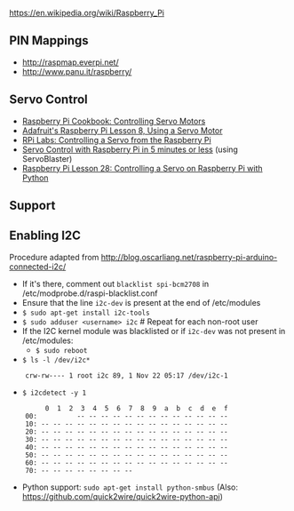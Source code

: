 https://en.wikipedia.org/wiki/Raspberry_Pi

PIN Mappings
------------

* http://raspmap.everpi.net/
* http://www.panu.it/raspberry/

Servo Control
-------------

* [Raspberry Pi Cookbook: Controlling Servo Motors](http://razzpisampler.oreilly.com/ch05.html)
* [Adafruit's Raspberry Pi Lesson 8, Using a Servo Motor](https://learn.adafruit.com/downloads/pdf/adafruits-raspberry-pi-lesson-8-using-a-servo-motor.pdf)
* [RPi Labs: Controlling a Servo from the Raspberry Pi](http://rpi.science.uoit.ca/lab/servo/)
* [Servo Control with Raspberry Pi in 5 minutes or less](http://cihatkeser.com/servo-control-with-raspberry-pi-in-5-minutes-or-less/) (using ServoBlaster)
* [Raspberry Pi Lesson 28: Controlling a Servo on Raspberry Pi with Python](http://www.toptechboy.com/raspberry-pi/raspberry-pi-lesson-28-controlling-a-servo-on-raspberry-pi-with-python/)

Support
-------

Enabling I2C
------------
Procedure adapted from http://blog.oscarliang.net/raspberry-pi-arduino-connected-i2c/
* If it's there, comment out `blacklist spi-bcm2708` in /etc/modprobe.d/raspi-blacklist.conf
* Ensure that the line `i2c-dev` is present at the end of /etc/modules
* `$ sudo apt-get install i2c-tools`
* `$ sudo adduser <username> i2c` # Repeat for each non-root user
* If the I2C kernel module was blacklisted or if `i2c-dev` was not present in /etc/modules:
  * `$ sudo reboot`
* `$ ls -l /dev/i2c*`

```
    crw-rw---- 1 root i2c 89, 1 Nov 22 05:17 /dev/i2c-1
```

* `$ i2cdetect -y 1`

```
         0  1  2  3  4  5  6  7  8  9  a  b  c  d  e  f
    00:          -- -- -- -- -- -- -- -- -- -- -- -- -- 
    10: -- -- -- -- -- -- -- -- -- -- -- -- -- -- -- -- 
    20: -- -- -- -- -- -- -- -- -- -- -- -- -- -- -- -- 
    30: -- -- -- -- -- -- -- -- -- -- -- -- -- -- -- -- 
    40: -- -- -- -- -- -- -- -- -- -- -- -- -- -- -- -- 
    50: -- -- -- -- -- -- -- -- -- -- -- -- -- -- -- -- 
    60: -- -- -- -- -- -- -- -- -- -- -- -- -- -- -- -- 
    70: -- -- -- -- -- -- -- --             
```            

* Python support: `sudo apt-get install python-smbus` (Also: https://github.com/quick2wire/quick2wire-python-api)
